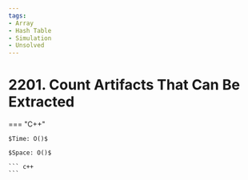 ```yaml
---
tags:
- Array
- Hash Table
- Simulation
- Unsolved
---
```



# 2201. Count Artifacts That Can Be Extracted

=== "C++"

    $Time: O()$

    $Space: O()$

    ``` c++
    ```